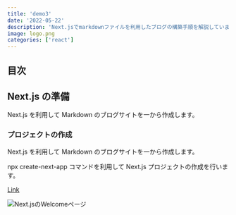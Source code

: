 ```yaml
---
title: 'demo3'
date: '2022-05-22'
description: 'Next.jsでmarkdownファイルを利用したブログの構築手順を解説しています。'
image: logo.png
categories: ['react']
---
```


## 目次

## Next.js の準備
Next.js を利用して Markdown のブログサイトを一から作成します。

### プロジェクトの作成

Next.js を利用して Markdown のブログサイトを一から作成します。

npx create-next-app コマンドを利用して Next.js プロジェクトの作成を行います。

[Link](/)

![Next.jsのWelcomeページ](http://localhost:3000/logo.png)
